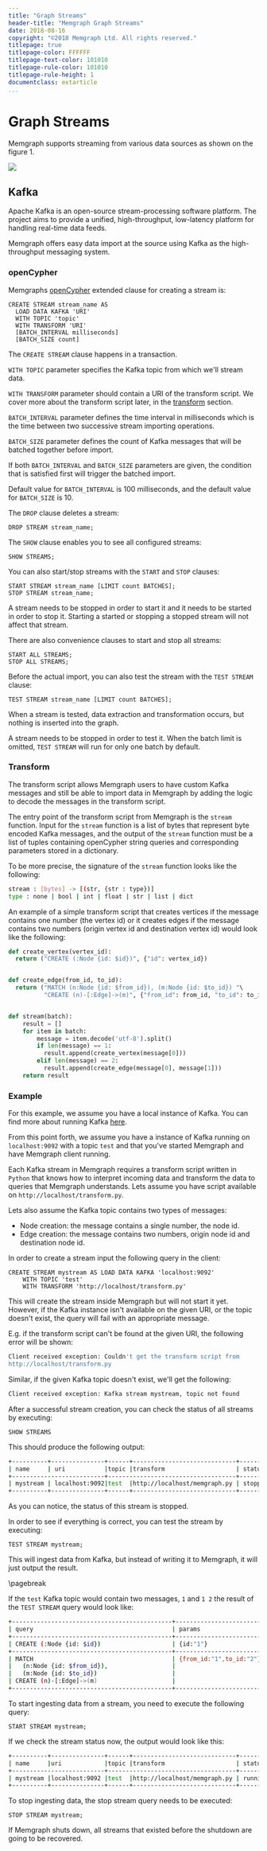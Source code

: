 ```yaml
---
title: "Graph Streams"
header-title: "Memgraph Graph Streams"
date: 2018-08-16
copyright: "©2018 Memgraph Ltd. All rights reserved."
titlepage: true
titlepage-color: FFFFFF
titlepage-text-color: 101010
titlepage-rule-color: 101010
titlepage-rule-height: 1
documentclass: extarticle
...
```


# Graph Streams

Memgraph supports streaming from various data sources as shown on the figure 1.

![](graph_streams.png)

## Kafka

Apache Kafka is an open-source stream-processing software platform. The project
aims to provide a unified, high-throughput, low-latency platform for handling
real-time data feeds.

Memgraph offers easy data import at the source using Kafka as the
high-throughput messaging system.

### openCypher

Memgraphs [openCypher](http://www.opencypher.org) extended clause for creating
a stream is:

```opencypher
CREATE STREAM stream_name AS
  LOAD DATA KAFKA 'URI'
  WITH TOPIC 'topic'
  WITH TRANSFORM 'URI'
  [BATCH_INTERVAL milliseconds]
  [BATCH_SIZE count]
```

The `CREATE STREAM` clause happens in a transaction.

`WITH TOPIC` parameter specifies the Kafka topic from which we'll stream
data.

`WITH TRANSFORM` parameter should contain a URI of the transform script.
We cover more about the transform script later, in the [transform](#transform)
section.

`BATCH_INTERVAL` parameter defines the time interval in milliseconds
which is the time between two successive stream importing operations.

`BATCH_SIZE` parameter defines the count of Kafka messages that will be
batched together before import.

If both `BATCH_INTERVAL` and `BATCH_SIZE` parameters are given, the condition
that is satisfied first will trigger the batched import.

Default value for `BATCH_INTERVAL` is 100 milliseconds, and the default value
for `BATCH_SIZE` is 10.

The `DROP` clause deletes a stream:

```opencypher
DROP STREAM stream_name;
```

The `SHOW` clause enables you to see all configured streams:

```opencypher
SHOW STREAMS;
```

You can also start/stop streams with the `START` and `STOP` clauses:

```opencypher
START STREAM stream_name [LIMIT count BATCHES];
STOP STREAM stream_name;
```

A stream needs to be stopped in order to start it and it needs to be started in
order to stop it. Starting a started or stopping a stopped stream will not
affect that stream.

There are also convenience clauses to start and stop all streams:

```opencypher
START ALL STREAMS;
STOP ALL STREAMS;
```

Before the actual import, you can also test the stream with the `TEST
STREAM` clause:

```opencypher
TEST STREAM stream_name [LIMIT count BATCHES];
```

When a stream is tested, data extraction and transformation occurs, but nothing
is inserted into the graph.

A stream needs to be stopped in order to test it. When the batch limit is
omitted, `TEST STREAM` will run for only one batch by default.

### Transform

The transform script allows Memgraph users to have custom Kafka messages and
still be able to import data in Memgraph by adding the logic to decode the
messages in the transform script.

The entry point of the transform script from Memgraph is the `stream` function.
Input for the `stream` function is a list of bytes that represent byte encoded
Kafka messages, and the output of the `stream` function must be a list of
tuples containing openCypher string queries and corresponding parameters stored
in a dictionary.

To be more precise, the signature of the `stream` function looks like the
following:

```bash
stream : [bytes] -> [(str, {str : type})]
type : none | bool | int | float | str | list | dict
```

An example of a simple transform script that creates vertices if the message
contains one number (the vertex id) or it creates edges if the message contains
two numbers (origin vertex id and destination vertex id) would look like the
following:

```python
def create_vertex(vertex_id):
  return ("CREATE (:Node {id: $id})", {"id": vertex_id})


def create_edge(from_id, to_id):
  return ("MATCH (n:Node {id: $from_id}), (m:Node {id: $to_id}) "\
          "CREATE (n)-[:Edge]->(m)", {"from_id": from_id, "to_id": to_id})


def stream(batch):
    result = []
    for item in batch:
        message = item.decode('utf-8').split()
        if len(message) == 1:
          result.append(create_vertex(message[0]))
        elif len(message) == 2:
          result.append(create_edge(message[0], message[1]))
    return result
```

### Example

For this example, we assume you have a local instance of Kafka. You can find
more about running Kafka [here](https://kafka.apache.org/quickstart).

From this point forth, we assume you have a instance of Kafka running on
`localhost:9092` with a topic `test` and that you've started Memgraph and have
Memgraph client running.

Each Kafka stream in Memgraph requires a transform script written in `Python`
that knows how to interpret incoming data and transform the data to queries that
Memgraph understands. Lets assume you have script available on
`http://localhost/transform.py`.

Lets also assume the Kafka topic contains two types of messages:

  * Node creation: the message contains a single number, the node id.
  * Edge creation: the message contains two numbers, origin node id and
    destination node id.

In order to create a stream input the following query in the client:

```opencypher
CREATE STREAM mystream AS LOAD DATA KAFKA 'localhost:9092'
    WITH TOPIC 'test'
    WITH TRANSFORM 'http://localhost/transform.py'
```

This will create the stream inside Memgraph but will not start it yet. However,
if the Kafka instance isn't available on the given URI, or the topic doesn't
exist, the query will fail with an appropriate message.

E.g. if the transform script can't be found at the given URI, the following
error will be shown:

```bash
Client received exception: Couldn't get the transform script from
http://localhost/transform.py
```

Similar, if the given Kafka topic doesn't exist, we'll get the following:

```bash
Client received exception: Kafka stream mystream, topic not found
```

After a successful stream creation, you can check the status of all streams by
executing:

```opencypher
SHOW STREAMS
```

This should produce the following output:

```bash
+----------+---------------+------+-----------------------------+--------+
| name     | uri           |topic |transform                    | status |
+--------------------------+------------------------------------+--------+
| mystream | localhost:9092|test  |http://localhost/memgraph.py | stopped|
+----------+---------------+------+-----------------------------+--------+
```

As you can notice, the status of this stream is stopped.

In order to see if everything is correct, you can test the stream by executing:

```opencypher
TEST STREAM mystream;
```

This will ingest data from Kafka, but instead of writing it to Memgraph, it will
just output the result.

\pagebreak

If the `test` Kafka topic would contain two messages, `1` and `1 2` the result
of the `TEST STREAM` query would look like:

```bash
+---------------------------------------------+--------------------------+
| query                                       | params                   |
+---------------------------------------------+--------------------------+
| CREATE (:Node {id: $id})                    | {id:"1"}                 |
+---------------------------------------------+--------------------------|
| MATCH                                       | {from_id:"1",to_id:"2"}  |
|   (n:Node {id: $from_id}),                  |                          |
|   (m:Node {id: $to_id})                     |                          |
| CREATE (n)-[:Edge]->(m)                     |                          |
+---------------------------------------------+--------------------------+
```

To start ingesting data from a stream, you need to execute the following query:

```opencypher
START STREAM mystream;
```

If we check the stream status now, the output would look like this:

```bash
+----------+---------------+------+-----------------------------+--------+
| name     |uri            |topic |transform                    | status |
+--------------------------+------------------------------------+--------+
| mystream |localhost:9092 |test  |http://localhost/memgraph.py | running|
+----------+---------------+------+-----------------------------+--------+
```

To stop ingesting data, the stop stream query needs to be executed:

```opencypher
STOP STREAM mystream;
```

If Memgraph shuts down, all streams that existed before the shutdown are going
to be recovered.

